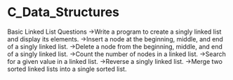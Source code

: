# C_Data_Structures


Basic Linked List Questions
->Write a program to create a singly linked list and display its elements.
->Insert a node at the beginning, middle, and end of a singly linked list.
->Delete a node from the beginning, middle, and end of a singly linked list.
->Count the number of nodes in a linked list.
->Search for a given value in a linked list.
->Reverse a singly linked list.
->Merge two sorted linked lists into a single sorted list.
